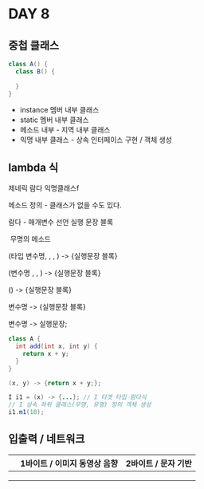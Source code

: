 # DAY 8

## 중첩 클래스

``` java
class A() {
  class B() {
    
  }
}
```

- instance 멤버 내부 클래스
- static 멤버 내부 클래스
- 메소드 내부 - 지역 내부 클래스
- 익명 내부 클래스 - 상속 인터페이스 구현 / 객체 생성

## lambda 식

제네릭 람다 익명클래스f

메소드 정의 - 클래스가 없을 수도 있다.

람다 - 매개변수 선언 실행 문장 블록

​	무명의 메소드

(타입 변수명, , , ) -> {실행문장 블록}

(변수명 , , ) -> {실행문장 블록}

() -> {실행문장 블록}

변수명 -> {실행문장 블록}

변수명 -> 실행문장;

``` java
class A {
  int add(int x, int y) {
    return x + y;
  }
}

(x, y) -> {return x + y;};

I i1 = (x) -> {...}; // I 타겟 타입 람다식
// I 상속 하위 클래스(무명, 유명) 정의 객체 생성
i1.m1(10);
```

## 입출력 / 네트워크

|      | 1바이트 / 이미지 동영상 음향 | 2바이트 / 문자 기반 |
| ---- | ---------------------------- | ------------------- |
|      |                              |                     |
|      |                              |                     |
|      |                              |                     |

